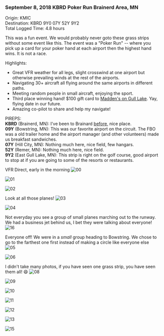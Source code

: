 ### September 8, 2018 KBRD Poker Run Brainerd Area, MN

Origin: KMIC  
Destination: KBRD 9Y0 07Y 52Y 9Y2  
Total Logged Time: 4.8 hours

This was a fun event. We would probably never goto these grass strips without
some event like this. The event was a "Poker Run" -- where you pick up a card
for your poker hand at each airport then the highest hand wins. It is not a
race.

Highlights:
* Great VFR weather for all legs, slight crosswind at one airport but otherwise
prevailing winds at the rest of the airports.
* Navigating 30+ aircraft all flying around the same airports in different
paths.
* Meeting random people in small aircraft, enjoying the sport.
* Third place winning hand! $100 gift card to [Madden's on Gull Lake](https://www.maddens.com/).
Yay, flying date in our future.
* Amazing co-pilot to share and help my navigate!

PIREPS:  
**KBRD** (Brainerd, MN): I've been to Brainard [before](/places/20180422-kmic-kbrd.md), nice place.  
**09Y** (Bowstring, MN): This was our favorite airport on the circuit. The FBO
was a old trailer home and the airport manager (and other volunteers) made us
breakfast sandwiches.  
**07Y** (Hill City, MN): Nothing much here, nice field, few hangars.  
**52Y** (Remer, MN): Nothing much here, nice field.  
**9Y2** (East Gull Lake, MN): This strip is right on the golf course, good
airport to stop at if you are going to some of the resorts or restaurants.  

VFR Direct, early in the morning
![00](https://s3.us-east-2.amazonaws.com/pireps.n2471u.com/20180908-kbrd-poker-run/IMG_0133.jpeg)

![01](https://s3.us-east-2.amazonaws.com/pireps.n2471u.com/20180908-kbrd-poker-run/IMG_0134.jpeg)

![02](https://s3.us-east-2.amazonaws.com/pireps.n2471u.com/20180908-kbrd-poker-run/IMG_0135.jpeg)

Look at all those planes!
![03](https://s3.us-east-2.amazonaws.com/pireps.n2471u.com/20180908-kbrd-poker-run/IMG_0136.jpeg)

![04](https://s3.us-east-2.amazonaws.com/pireps.n2471u.com/20180908-kbrd-poker-run/IMG_0137.jpeg)

Not everyday you see a group of small planes marching out to the runway. We had
a business jet behind us, I bet they were talking about everyone!
![16](https://s3.us-east-2.amazonaws.com/pireps.n2471u.com/20180908-kbrd-poker-run/IMG_0149.jpeg)

Everyone off! We were in a _small_ group heading to Bowstring. We chose to go to
the farthest one first instead of making a circle like everyone else
![05](https://s3.us-east-2.amazonaws.com/pireps.n2471u.com/20180908-kbrd-poker-run/IMG_0138.jpeg)

![06](https://s3.us-east-2.amazonaws.com/pireps.n2471u.com/20180908-kbrd-poker-run/IMG_0139.jpeg)

I didn't take many photos, if you have seen one grass strip, you have seen them
all! :smile:
![08](https://s3.us-east-2.amazonaws.com/pireps.n2471u.com/20180908-kbrd-poker-run/IMG_0141.jpeg)

![09](https://s3.us-east-2.amazonaws.com/pireps.n2471u.com/20180908-kbrd-poker-run/IMG_0142.jpeg)

![10](https://s3.us-east-2.amazonaws.com/pireps.n2471u.com/20180908-kbrd-poker-run/IMG_0143.jpeg)

![11](https://s3.us-east-2.amazonaws.com/pireps.n2471u.com/20180908-kbrd-poker-run/IMG_0144.jpeg)

![12](https://s3.us-east-2.amazonaws.com/pireps.n2471u.com/20180908-kbrd-poker-run/IMG_0145.jpeg)

![13](https://s3.us-east-2.amazonaws.com/pireps.n2471u.com/20180908-kbrd-poker-run/IMG_0146.jpeg)

![15](https://s3.us-east-2.amazonaws.com/pireps.n2471u.com/20180908-kbrd-poker-run/IMG_0148.jpeg)
